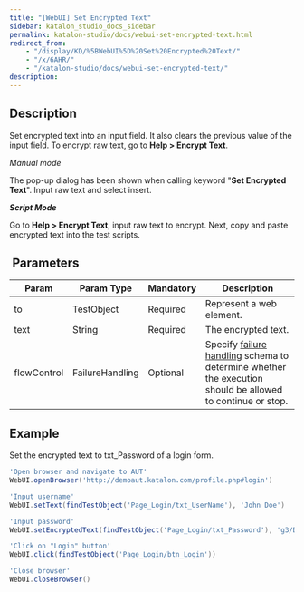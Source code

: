 ```yaml
---
title: "[WebUI] Set Encrypted Text" 
sidebar: katalon_studio_docs_sidebar
permalink: katalon-studio/docs/webui-set-encrypted-text.html 
redirect_from:
    - "/display/KD/%5BWebUI%5D%20Set%20Encrypted%20Text/"
    - "/x/6AHR/"
    - "/katalon-studio/docs/webui-set-encrypted-text/"
description: 
---
```

Description
-----------

Set encrypted text into an input field. It also clears the previous value of the input field. To encrypt raw text, go to **Help > Encrypt Text**.

_Manual mode_

The pop-up dialog has been shown when calling keyword "**Set Encrypted Text**". Input raw text and select insert.

**_Script Mode_**

Go to **Help > Encrypt Text**, input raw text to encrypt. Next, copy and paste encrypted text into the test scripts.

 Parameters
-----------

| Param | Param Type | Mandatory | Description |
| --- | --- | --- | --- |
| to  | TestObject | Required | Represent a web element. |
| text | String | Required | The encrypted text. |
| flowControl | FailureHandling | Optional | Specify [failure handling](/x/qAAM) schema to determine whether the execution should be allowed to continue or stop. |

Example
-------

Set the encrypted text to txt_Password of a login form.

```groovy
'Open browser and navigate to AUT'
WebUI.openBrowser('http://demoaut.katalon.com/profile.php#login')

'Input username'
WebUI.setText(findTestObject('Page_Login/txt_UserName'), 'John Doe')

'Input password'
WebUI.setEncryptedText(findTestObject('Page_Login/txt_Password'), 'g3/DOGG74jC3Flrr3yH+3D/yKbOqqUNM')

'Click on "Login" button'
WebUI.click(findTestObject('Page_Login/btn_Login'))

'Close browser'
WebUI.closeBrowser()
```